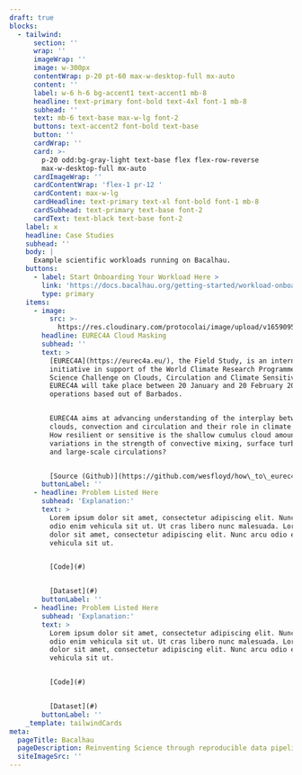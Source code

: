 ```yaml
---
draft: true
blocks:
  - tailwind:
      section: ''
      wrap: ''
      imageWrap: ''
      image: w-300px
      contentWrap: p-20 pt-60 max-w-desktop-full mx-auto
      content: ''
      label: w-6 h-6 bg-accent1 text-accent1 mb-8
      headline: text-primary font-bold text-4xl font-1 mb-8
      subhead: ''
      text: mb-6 text-base max-w-lg font-2
      buttons: text-accent2 font-bold text-base
      button: ''
      cardWrap: ''
      card: >-
        p-20 odd:bg-gray-light text-base flex flex-row-reverse
        max-w-desktop-full mx-auto
      cardImageWrap: ''
      cardContentWrap: 'flex-1 pr-12 '
      cardContent: max-w-lg
      cardHeadline: text-primary text-xl font-bold font-1 mb-8
      cardSubhead: text-primary text-base font-2
      cardText: text-black text-base font-2
    label: x
    headline: Case Studies
    subhead: ''
    body: |
      Example scientific workloads running on Bacalhau.
    buttons:
      - label: Start Onboarding Your Workload Here >
        link: 'https://docs.bacalhau.org/getting-started/workload-onboarding/'
        type: primary
    items:
      - image:
          src: >-
            https://res.cloudinary.com/protocolai/image/upload/v1659095159/bacalhau/bacalhau-eurec4a_kraedg.png
        headline: EUREC4A Cloud Masking
        subhead: ''
        text: >
          [EUREC4A](https://eurec4a.eu/), the Field Study, is an international
          initiative in support of the World Climate Research Programme's Grand
          Science Challenge on Clouds, Circulation and Climate Sensitivity.
          EUREC4A will take place between 20 January and 20 February 2020 with
          operations based out of Barbados.


          EUREC4A aims at advancing understanding of the interplay between
          clouds, convection and circulation and their role in climate change:
          How resilient or sensitive is the shallow cumulus cloud amount to
          variations in the strength of convective mixing, surface turbulence
          and large-scale circulations?


          [Source (Github)](https://github.com/wesfloyd/how\_to\_eurec4a)
        buttonLabel: ''
      - headline: Problem Listed Here
        subhead: 'Explanation:'
        text: >
          Lorem ipsum dolor sit amet, consectetur adipiscing elit. Nunc arcu
          odio enim vehicula sit ut. Ut cras libero nunc malesuada. Lorem ipsum
          dolor sit amet, consectetur adipiscing elit. Nunc arcu odio enim
          vehicula sit ut.


          [Code](#)


          [Dataset](#)
        buttonLabel: ''
      - headline: Problem Listed Here
        subhead: 'Explanation:'
        text: >
          Lorem ipsum dolor sit amet, consectetur adipiscing elit. Nunc arcu
          odio enim vehicula sit ut. Ut cras libero nunc malesuada. Lorem ipsum
          dolor sit amet, consectetur adipiscing elit. Nunc arcu odio enim
          vehicula sit ut.


          [Code](#)


          [Dataset](#)
        buttonLabel: ''
    _template: tailwindCards
meta:
  pageTitle: Bacalhau
  pageDescription: Reinventing Science through reproducible data pipelines
  siteImageSrc: ''
---
```


